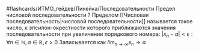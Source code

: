 #flashcards/ИТМО_гейдев/Линейка/Последовательности
Предел числовой последовательности
?
Пределом [[Числовая последовательность|числовой последовательности]] называется такое число, к эпсилон-окрестности которого приближаются значения последовательности при увеличении порядкового номера: $|x_n - a| \lt \epsilon : \forall n \in \mathbb{N}, a \in \mathbb{R}, \epsilon \gt 0$
Записывается как $lim_{n \to \infty} x_n \to a$
